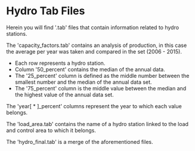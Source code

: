 # Hydro Tab Files

Herein you will find '.tab' files that contain information related to hydro stations.


The  'capacity_factors.tab' contains an analysis of production, in this case the average per year was taken and compared in the set (2006 - 2015).

  - Each row represents a hydro station.
  - Column '50_percent' contains the median of the annual data.
  - The '25_percent' column is defined as the middle number between the smallest number and the median of the annual data set.
  - The '75_percent' column is the middle value between the median and the highest value of the annual data set.


The 'year[ * ]\_percent' columns represent the year to which each value belongs.


The  'load_area.tab' contains the name of a hydro station linked to the load and control area to which it belongs.


The 'hydro_final.tab' is a merge of the aforementioned files.
